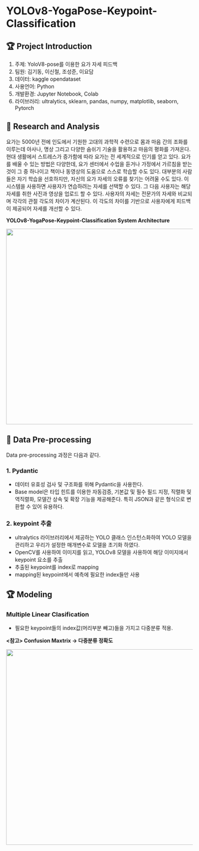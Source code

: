 # YOLOv8-YogaPose-Keypoint-Classification

## 🏆 Project Introduction
 1. 주제: YoloV8-pose를 이용한 요가 자세 피드백
 2. 팀원: 김기동, 이신철, 조성준, 이요담
 3. 데이터: kaggle opendataset
 4. 사용언어: Python
 5. 개발환경: Jupyter Notebook, Colab
 6. 라이브러리: ultralytics, sklearn, pandas, numpy, matplotlib, seaborn, Pytorch

    




## 📖 Research and Analysis

요가는 5000년 전에 인도에서 기원한 고대의 과학적 수련으로 몸과 마음 간의 조화를 이루는데 아사나, 명상 그리고 다양한 숨쉬기 기술을 활용하고 마음의 평화를 가져온다. 현대 생활에서 스트레스가 증가함에 따라 요가는 전 세계적으로 인기를 얻고 있다. 요가를 배울 수 있는 방법은 다양한데, 요가 센터에서 수업을 듣거나 가정에서 가르침을 받는 것이 그 중 하나이고 책이나 동영상의 도움으로 스스로 학습할 수도 있다. 대부분의 사람들은 자기 학습을 선호하지만, 자신의 요가 자세의 오류를 찾기는 어려울 수도 있다. 이 시스템을 사용하면 사용자가 연습하려는 자세를 선택할 수 있다. 그 다음 사용자는 해당 자세를 취한 사진과 영상을 업로드 할 수 있다. 사용자의 자세는 전문가의 자세와 비교되며 각각의 관절 각도의 차이가 계산된다. 이 각도의 차이를 기반으로 사용자에게 피드백이 제공되어 자세를 개선할 수 있다. 


**YOLOv8-YogaPose-Keypoint-Classification System Architecture**
<p align="center">
 <img src="https://github.com/SinChulLee/YoloV8-YogaPose-Keypoint-Classification/assets/145883892/7951f219-3004-4f69-b7e0-02a8c863f206" width="637" height="527">
</p>



## 📝 Data Pre-processing

Data pre-processing 과정은 다음과 같다.


###  1. Pydantic
   - 데이터 유효성 검사 및 구조화를 위해 Pydantic을 사용한다.
   - Base model은 타입 힌트를 이용한 자동검증, 기본값 및 필수 필드 지정, 직렬화 및 역직렬화, 모델간 상속 및 확장 기능을 제공해준다. 특히 JSON과 같은 형식으로 변환할 수 있어 유용하다.

###  2. keypoint 추출
   - ultralytics 라이브러리에서 제공하는 YOLO 클래스 인스턴스화하여 YOLO 모델을 관리하고 우리가 설정한 매개변수로 모델을 초기화 하였다.
   - OpenCV를 사용하여 이미지를 읽고, YOLOv8 모델을 사용하여 해당 이미지에서 keypoint 요소를 추출
   - 추출된 keypoint를 index로 mapping
   - mapping된 keypoint에서 예측에 필요한 index들만 사용




## 🏆 Modeling

### Multiple Linear Clasification 
   - 필요한 keypoint들의 index값(머리부분 빼고)들을 가지고 다중분류 적용.

**<참고> Confusion Maxtrix -> 다중분류 정확도**
<p align="center">
  <img src="https://github.com/SinChulLee/YoloV8-Pose-Keypoint-Classification/assets/145883892/e34f1f95-ed21-42fb-8214-36db0c415c4a" width="637" height="527">
</p>

